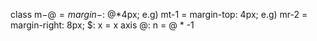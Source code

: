 class
    m$-@ = margin-$: @*4px;
    e.g) mt-1 = margin-top: 4px;
    e.g) mr-2 = margin-right: 8px;
    $: x = x axis
    @: n = @ * -1